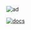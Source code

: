 ![ad](https://github.com/user-attachments/assets/327faf6a-29f2-4b66-998e-4ce1723381ed)

[![docs](https://github.com/user-attachments/assets/1acbf22f-51c3-496e-92ac-36a88f771dc4)](https://jetenginex.github.io/docs/)
